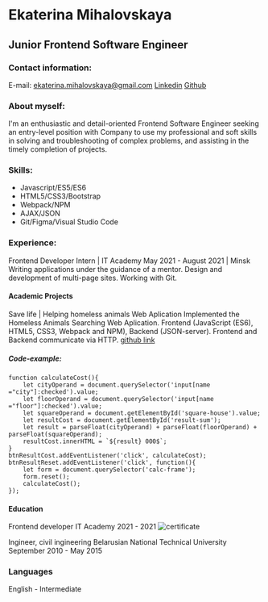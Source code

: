 # Ekaterina Mihalovskaya

## Junior Frontend Software Engineer

### Contact information:

E-mail: ekaterina.mihalovskaya@gmail.com
[Linkedin](https://www.linkedin.com/in/ekaterina-mihalovskaya-2b318321a/)
[Github](https://github.com/ekaterinazhivula/)

### About myself:

I'm an enthusiastic and detail-oriented Frontend Software Engineer seeking an entry-level position with
Company to use my professional and soft skills in solving and troubleshooting of complex problems, and
assisting in the timely completion of projects.

### Skills:

- Javascript/ES5/ES6
- HTML5/CSS3/Bootstrap
- Webpack/NPM
- AJAX/JSON
- Git/Figma/Visual Studio Code

### Experience:

Frontend Developer Intern | IT Academy
May 2021 - August 2021 | Minsk
Writing applications under the guidance of a mentor.
Design and development of multi-page sites.
Working with Git.

#### Academic Projects

Save life | Helping homeless animals Web Aplication
Implemented the Homeless Animals Searching Web Aplication.
Frontend (JavaScript (ES6), HTML5, CSS3, Webpack and NPM),
Backend (JSON-server). Frontend and Backend communicate via
HTTP.
[github link](https://github.com/ekaterinazhivula/save_life)

##### Code-example:

```
function calculateCost(){
    let cityOperand = document.querySelector('input[name ="city"]:checked').value;
    let floorOperand = document.querySelector('input[name ="floor"]:checked').value;
    let squareOperand = document.getElementById('square-house').value;
    let resultCost = document.getElementById('result-sum');
    let result = parseFloat(cityOperand) + parseFloat(floorOperand) + parseFloat(squareOperand);
    resultCost.innerHTML = `${result} 000$`;
}
btnResultCost.addEventListener('click', calculateCost);
btnResultReset.addEventListener('click', function(){
    let form = document.querySelector('calc-frame');
    form.reset();
    calculateCost();
});
```

#### Education

Frontend developer
IT Academy
2021 - 2021
![certificate](/images/image_cert.png)

Ingineer, civil ingineering
Belarusian National Technical
University
September 2010 - May 2015

### Languages

English - Intermediate
